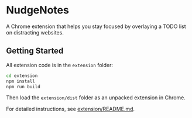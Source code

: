 # NudgeNotes

A Chrome extension that helps you stay focused by overlaying a TODO list on distracting websites.

## Getting Started

All extension code is in the `extension` folder:

```bash
cd extension
npm install
npm run build
```

Then load the `extension/dist` folder as an unpacked extension in Chrome.

For detailed instructions, see [extension/README.md](extension/README.md).